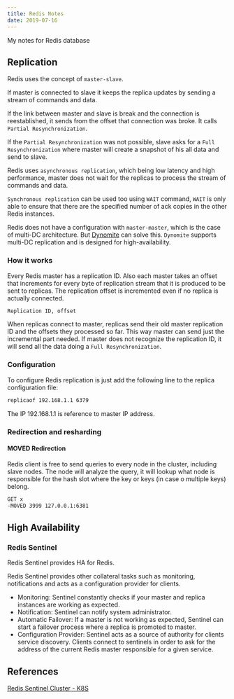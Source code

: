 ```yaml
---
title: Redis Notes
date: 2019-07-16
---
```


My notes for Redis database
<!--more-->

## Replication

Redis uses the concept of `master-slave`.

If master is connected to slave it keeps the replica updates by sending a stream of commands and data.

If the link between master and slave is break and the connection is reestablished, it sends from the offset that connection was broke. It calls `Partial Resynchronization`.

If the `Partial Resynchronization` was not possible, slave asks for a `Full Resynchronization` where master will create a snapshot of his all data and send to slave.

Redis uses `asynchronous replication`, which being low latency and high performance, master does not wait for the replicas to process the stream of commands and data.

`Synchronous replication` can be used too using `WAIT` command, `WAIT` is only able to ensure that there are the specified number of ack copies in the other Redis instances.

Redis does not have a configuration with `master-master`, which is the case of multi-DC architecture. But [Dynomite](https://github.com/Netflix/dynomite) can solve this. `Dynomite` supports multi-DC replication and is designed for high-availability.

### How it works

Every Redis master has a replication ID. Also each master takes an offset that increments for every byte of replication stream that it is produced to be sent to replicas. The replication offset is incremented even if no replica is actually connected.

```bash
Replication ID, offset
```

When replicas connect to master, replicas send their old master replication ID and the offsets they processed so far. This way master can send just the incremental part needed. If master does not recognize the replication ID, it will send all the data doing a `Full Resynchronization`.

### Configuration

To configure Redis replication is just add the following line to the replica configuration file:

```bash
replicaof 192.168.1.1 6379
```

The IP 192.168.1.1 is reference to master IP address.

### Redirection and resharding

#### MOVED Redirection

Redis client is free to send queries to every node in the cluster, including slave nodes. The node will analyze the query, it will lookup what node is responsible for the hash slot where the key or keys (in case o multiple keys) belong.

```bash
GET x
-MOVED 3999 127.0.0.1:6381
```

## High Availability

### Redis Sentinel

Redis Sentinel provides HA for Redis.

Redis Sentinel provides other collateral tasks such as monitoring, notifications and acts as a configuration provider for clients.

- Monitoring: Sentinel constantly checks if your master and replica instances are working as expected.
- Notification: Sentinel can notify system administrator.
- Automatic Failover: If a master is not working as expected, Sentinel can start a failover process where a replica is promoted to master.
- Configuration Provider: Sentinel acts as a source of authority for clients service discovery. Clients connect to sentinels in order to ask for the address of the current Redis master responsible for a given service.

## References

[Redis Sentinel Cluster - K8S](https://docs.bitnami.com/tutorials/deploy-redis-sentinel-production-cluster/)
